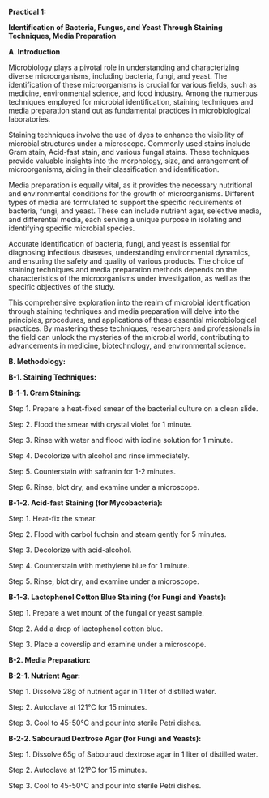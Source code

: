 **Practical 1:**

**Identification of Bacteria, Fungus, and Yeast Through Staining Techniques, Media Preparation**

**A. Introduction**

Microbiology plays a pivotal role in understanding and characterizing diverse microorganisms, including bacteria, fungi, and yeast. The identification of these microorganisms is crucial for various fields, such as medicine, environmental science, and food industry. Among the numerous techniques employed for microbial identification, staining techniques and media preparation stand out as fundamental practices in microbiological laboratories.

Staining techniques involve the use of dyes to enhance the visibility of microbial structures under a microscope. Commonly used stains include Gram stain, Acid-fast stain, and various fungal stains. These techniques provide valuable insights into the morphology, size, and arrangement of microorganisms, aiding in their classification and identification.

Media preparation is equally vital, as it provides the necessary nutritional and environmental conditions for the growth of microorganisms. Different types of media are formulated to support the specific requirements of bacteria, fungi, and yeast. These can include nutrient agar, selective media, and differential media, each serving a unique purpose in isolating and identifying specific microbial species.

Accurate identification of bacteria, fungi, and yeast is essential for diagnosing infectious diseases, understanding environmental dynamics, and ensuring the safety and quality of various products. The choice of staining techniques and media preparation methods depends on the characteristics of the microorganisms under investigation, as well as the specific objectives of the study.

This comprehensive exploration into the realm of microbial identification through staining techniques and media preparation will delve into the principles, procedures, and applications of these essential microbiological practices. By mastering these techniques, researchers and professionals in the field can unlock the mysteries of the microbial world, contributing to advancements in medicine, biotechnology, and environmental science.

**B. Methodology:**

**B-1.	Staining Techniques:**

**B-1-1.	Gram Staining:**

Step 1.	Prepare a heat-fixed smear of the bacterial culture on a clean slide.

Step 2.	Flood the smear with crystal violet for 1 minute.

Step 3.	Rinse with water and flood with iodine solution for 1 minute.

Step 4.	Decolorize with alcohol and rinse immediately.

Step 5.	Counterstain with safranin for 1-2 minutes.

Step 6.	Rinse, blot dry, and examine under a microscope.

**B-1-2.	Acid-fast Staining (for Mycobacteria):**

Step 1.	Heat-fix the smear.

Step 2.	Flood with carbol fuchsin and steam gently for 5 minutes.

Step 3.	Decolorize with acid-alcohol.

Step 4.	Counterstain with methylene blue for 1 minute.

Step 5.	Rinse, blot dry, and examine under a microscope.

**B-1-3.	Lactophenol Cotton Blue Staining (for Fungi and Yeasts):**

Step 1.	Prepare a wet mount of the fungal or yeast sample.

Step 2.	Add a drop of lactophenol cotton blue.

Step 3.	Place a coverslip and examine under a microscope.

**B-2.	Media Preparation:**

**B-2-1.	Nutrient Agar:**

Step 1.	Dissolve 28g of nutrient agar in 1 liter of distilled water.

Step 2.	Autoclave at 121°C for 15 minutes.

Step 3.	Cool to 45-50°C and pour into sterile Petri dishes.

**B-2-2.	Sabouraud Dextrose Agar (for Fungi and Yeasts):**

Step 1.	Dissolve 65g of Sabouraud dextrose agar in 1 liter of distilled water.

Step 2.	Autoclave at 121°C for 15 minutes.

Step 3.	Cool to 45-50°C and pour into sterile Petri dishes.

